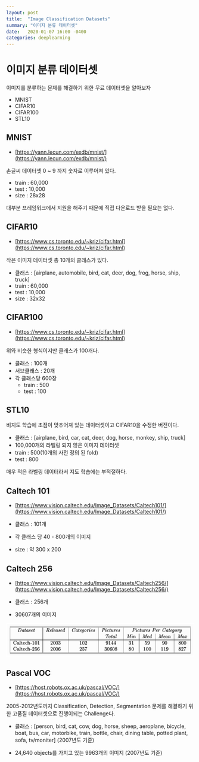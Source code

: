 ```yaml
---
layout: post
title:  "Image Classification Datasets"
summary: "이미지 분류 데이터셋"
date:   2020-01-07 16:00 -0400
categories: deeplearning
---
```


# 이미지 분류 데이터셋

이미지를 분류하는 문제를 해결하기 위한 무료 데이터셋을 알아보자

- MNIST
- CIFAR10
- CIFAR100
- STL10

## MNIST

- [https://yann.lecun.com/exdb/mnist/](https://yann.lecun.com/exdb/mnist/)

손글씨 데이터셋 0 ~ 9 까지 숫자로 이루어져 있다.

 - train : 60,000
 - test : 10,000
 - size : 28x28

대부분 프레임워크에서 지원을 해주기 때문에 직접 다운로드 받을 필요는 없다.

## CIFAR10

- [https://www.cs.toronto.edu/~kriz/cifar.html](https://www.cs.toronto.edu/~kriz/cifar.html)

작은 이미지 데이터셋 총 10개의 클래스가 있다.

- 클래스 : [airplane, automobile, bird, cat, deer, dog, frog, horse, ship, truck]
- train : 60,000
- test : 10,000
- size : 32x32

## CIFAR100

- [https://www.cs.toronto.edu/~kriz/cifar.html](https://www.cs.toronto.edu/~kriz/cifar.html)

위와 비슷한 형식이지만 클래스가 100개다.

- 클래스 : 100개
- 서브클래스 : 20개
- 각 클래스당 600장
  + train : 500
  + test : 100


## STL10

비지도 학습에 초점이 맞추어져 있는 데이터셋이고 CIFAR10을 수정한 버전이다.

- 클래스 : [airplane, bird, car, cat, deer, dog, horse, monkey, ship, truck]
- 100,000개의 라벨링 되지 않은 이미지 데이터셋
- train : 500(10개의 사전 정의 된 fold)
- test : 800

매우 적은 라벨링 데이터라서 지도 학습에는 부적절하다.

## Caltech 101

- [https://www.vision.caltech.edu/Image_Datasets/Caltech101/](https://www.vision.caltech.edu/Image_Datasets/Caltech101/)

- 클래스 : 101개
- 각 클래스 당 40 - 800개의 이미지
- size : 약 300 x 200

## Caltech 256

- [https://www.vision.caltech.edu/Image_Datasets/Caltech256/](https://www.vision.caltech.edu/Image_Datasets/Caltech256/)

- 클래스 : 256개
- 30607개의 이미지



![figure1](/assets/img/post_img/datasets/figure1.PNG)



## Pascal VOC

- [https://host.robots.ox.ac.uk/pascal/VOC/](https://host.robots.ox.ac.uk/pascal/VOC/)

2005-2012년도까지 Classification, Detection, Segmentation 문제를 해결하기 위한 고품질 데이터셋으로 진행이되는 Challenge다.

- 클래스 : [person, bird, cat, cow, dog, horse, sheep, aeroplane, bicycle, boat, bus, car, motorbike, train, bottle, chair, dining table, potted plant, sofa, tv/moniter]
(2007년도 기준)

- 24,640 objects를 가지고 있는 9963개의 이미지 (2007년도 기준)
